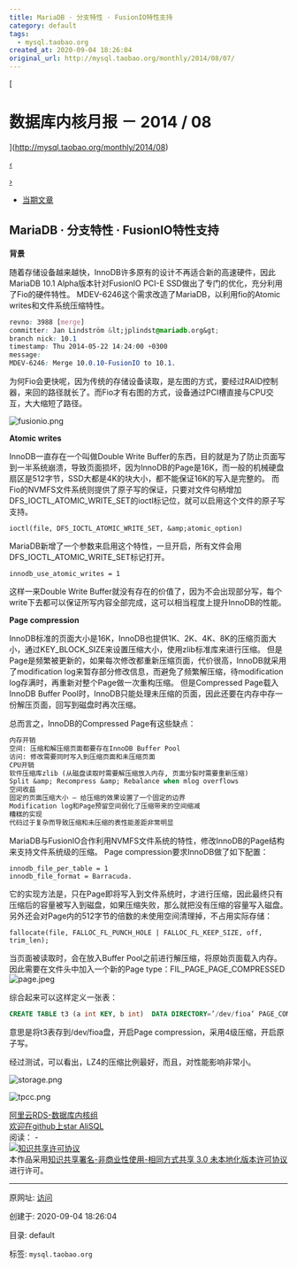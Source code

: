 ```yaml
---
title: MariaDB · 分支特性 · FusionIO特性支持
category: default
tags: 
  - mysql.taobao.org
created_at: 2020-09-04 18:26:04
original_url: http://mysql.taobao.org/monthly/2014/08/07/
---
```


[

# 数据库内核月报 － 2014 / 08

](http://mysql.taobao.org/monthly/2014/08)

[‹](http://mysql.taobao.org/monthly/2014/08/06/)

[›](http://mysql.taobao.org/monthly/2014/08/08/)

*   [当期文章](#)

## MariaDB · 分支特性 · FusionIO特性支持

**背景**

随着存储设备越来越快，InnoDB许多原有的设计不再适合新的高速硬件，因此MariaDB 10.1 Alpha版本针对FusionIO PCI-E SSD做出了专门的优化，充分利用了Fio的硬件特性。 MDEV-6246这个需求改造了MariaDB，以利用fio的Atomic writes和文件系统压缩特性。

```css
revno: 3988 [merge]
committer: Jan Lindström &lt;jplindst@mariadb.org&gt;
branch nick: 10.1
timestamp: Thu 2014-05-22 14:24:00 +0300
message:
MDEV-6246: Merge 10.0.10-FusionIO to 10.1.
```

为何Fio会更快呢，因为传统的存储设备读取，是左图的方式，要经过RAID控制器，来回的路径就长了。而Fio才有右图的方式，设备通过PCI槽直接与CPU交互，大大缩短了路径。

![fusionio.png](assets/1599215164-e0caa3b571f9788b39dc928325ef2d58.png)

**Atomic writes**

InnoDB一直存在一个叫做Double Write Buffer的东西，目的就是为了防止页面写到一半系统崩溃，导致页面损坏，因为InnoDB的Page是16K，而一般的机械硬盘扇区是512字节，SSD大都是4K的块大小，都不能保证16K的写入是完整的。 而Fio的NVMFS文件系统则提供了原子写的保证，只要对文件句柄增加DFS\_IOCTL\_ATOMIC\_WRITE\_SET的ioctl标记位，就可以启用这个文件的原子写支持。

```plain
ioctl(file, DFS_IOCTL_ATOMIC_WRITE_SET, &amp;atomic_option)
```

MariaDB新增了一个参数来启用这个特性，一旦开启，所有文件会用DFS\_IOCTL\_ATOMIC\_WRITE\_SET标记打开。

```plain
innodb_use_atomic_writes = 1
```

这样一来Double Write Buffer就没有存在的价值了，因为不会出现部分写，每个write下去都可以保证所写内容全部完成，这可以相当程度上提升InnoDB的性能。

**Page compression**

InnoDB标准的页面大小是16K，InnoDB也提供1K、2K、4K、8K的压缩页面大小，通过KEY\_BLOCK\_SIZE来设置压缩大小，使用zlib标准库来进行压缩。 但是Page是频繁被更新的，如果每次修改都重新压缩页面，代价很高，InnoDB就采用了modification log来暂存部分修改信息，而避免了频繁解压缩，待modification log存满时，再重新对整个Page做一次重构压缩。 但是Compressed Page载入InnoDB Buffer Pool时，InnoDB只能处理未压缩的页面，因此还要在内存中存一份解压页面，回写到磁盘时再次压缩。

总而言之，InnoDB的Compressed Page有这些缺点：

```perl
内存开销
空间: 压缩和解压缩页面都要存在InnoDB Buffer Pool
访问: 修改需要同时写入到压缩页面和未压缩页面
CPU开销
软件压缩库zlib (从磁盘读取时需要解压缩放入内存, 页面分裂时需要重新压缩)
Split &amp; Recompress &amp; Rebalance when mlog overflows
空间收益
固定的页面压缩大小 – 给压缩的效果设置了一个固定的边界
Modification log和Page预留空间弱化了压缩带来的空间缩减
糟糕的实现
代码过于复杂而导致压缩和未压缩的表性能差距非常明显
```

MariaDB与FusionIO合作利用NVMFS文件系统的特性，修改InnoDB的Page结构来支持文件系统级的压缩。 Page compression要求InnoDB做了如下配置：

```plain
innodb_file_per_table = 1
innodb_file_format = Barracuda.
```

它的实现方法是，只在Page即将写入到文件系统时，才进行压缩，因此最终只有压缩后的容量被写入到磁盘，如果压缩失败，那么就把没有压缩的容量写入磁盘。另外还会对Page内的512字节的倍数的未使用空间清理掉，不占用实际存储：

```plain
fallocate(file, FALLOC_FL_PUNCH_HOLE | FALLOC_FL_KEEP_SIZE, off, trim_len);
```

当页面被读取时，会在放入Buffer Pool之前进行解压缩，将原始页面载入内存。因此需要在文件头中加入一个新的Page type：FIL\_PAGE\_PAGE\_COMPRESSED ![page.jpeg](assets/1599215164-80ec1c0662cd907bc11526b25fdff930.jpeg)

综合起来可以这样定义一张表：

```sql
CREATE TABLE t3 (a int KEY, b int)  DATA DIRECTORY=’/dev/fioa’ PAGE_COMPRESSED=1 PAGE_COMPRESSION_LEVEL=4 ATOMIC_WRITES=’ON’;
```

意思是将t3表存到/dev/fioa盘，开启Page compression，采用4级压缩，开启原子写。

经过测试，可以看出，LZ4的压缩比例最好，而且，对性能影响非常小。

![storage.png](assets/1599215164-fba3066fb80acc13d7b9c630b5cb3db7.png)

![tpcc.png](assets/1599215164-73ffc11d5921a9780c8e36dc4fb390ea.png)

[阿里云RDS-数据库内核组](http://mysql.taobao.org/)  
[欢迎在github上star AliSQL](https://github.com/alibaba/AliSQL)  
阅读： -  
[![知识共享许可协议](assets/1599215164-8232d49bd3e964f917fa8f469ae7c52a.png)](http://creativecommons.org/licenses/by-nc-sa/3.0/)  
本作品采用[知识共享署名-非商业性使用-相同方式共享 3.0 未本地化版本许可协议](http://creativecommons.org/licenses/by-nc-sa/3.0/)进行许可。

---------------------------------------------------


原网址: [访问](http://mysql.taobao.org/monthly/2014/08/07/)

创建于: 2020-09-04 18:26:04

目录: default

标签: `mysql.taobao.org`

